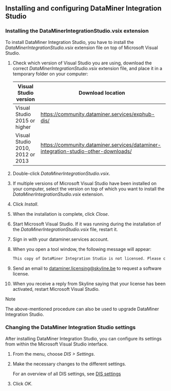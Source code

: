 ## Installing and configuring DataMiner Integration Studio

### Installing the DataMinerIntegrationStudio.vsix extension

To install DataMiner Integration Studio, you have to install the *DataMinerIntegrationStudio.vsix* extension file on top of Microsoft Visual Studio.

1. Check which version of Visual Studio you are using, download the correct *DataMinerIntegrationStudio.vsix* extension file, and place it in a temporary folder on your computer:

    | Visual Studio version          | Download location                                                                                                      |
    |----------------------------------|------------------------------------------------------------------------------------------------------------------------|
    | Visual Studio 2015 or higher     | <https://community.dataminer.services/exphub-dis/>                                   |
    | Visual Studio 2010, 2012 or 2013 | <https://community.dataminer.services/dataminer-integration-studio-other-downloads/> |

2. Double-click *DataMinerIntegrationStudio.vsix*.

3. If multiple versions of Microsoft Visual Studio have been installed on your computer, select the version on top of which you want to install the *DataMinerIntegrationStudio.vsix* extension.

4. Click *Install*.

5. When the installation is complete, click *Close*.

6. Start Microsoft Visual Studio. If it was running during the installation of the *DataMinerIntegrationStudio.vsix* file, restart it.

7. Sign in with your dataminer.services account.

8. When you open a tool window, the following message will appear:

    ```txt
    This copy of DataMiner Integration Studio is not licensed. Please contact dataminer.licensing@skyline.be
    ```

9. Send an email to dataminer.licensing@skyline.be to request a software license.

10. When you receive a reply from Skyline saying that your license has been activated, restart Microsoft Visual Studio.

> [!NOTE]
> The above-mentioned procedure can also be used to upgrade DataMiner Integration Studio.

### Changing the DataMiner Integration Studio settings

After installing DataMiner Integration Studio, you can configure its settings from within the Microsoft Visual Studio interface.

1. From the menu, choose *DIS \> Settings*.

2. Make the necessary changes to the different settings.

    For an overview of all DIS settings, see [DIS settings](DIS_settings.md)

3. Click *OK*.
